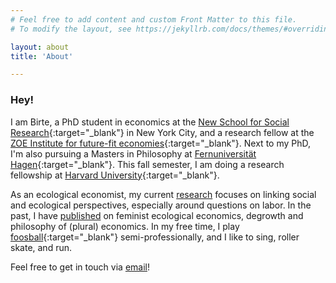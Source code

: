 ```yaml
---
# Feel free to add content and custom Front Matter to this file.
# To modify the layout, see https://jekyllrb.com/docs/themes/#overriding-theme-defaults

layout: about
title: 'About'

---
```


### Hey!

I am Birte, a PhD student in economics at the [New School for Social Research](https://www.newschool.edu/nssr/){:target="_blank"} in New York City, and a research fellow at the [ZOE Institute for future-fit economies](https://zoe-institut.de/en/startpage/){:target="_blank"}. Next to my PhD, I'm also pursuing a Masters in Philosophy at [Fernuniversität Hagen](https://www.fernuni-hagen.de/KSW/portale/maphil/){:target="_blank"}. This fall semester, I am doing a research fellowship at [Harvard University](https://gsas.harvard.edu){:target="_blank"}.

As an ecological economist, my current [research](02_research.markdown) focuses on linking social and ecological perspectives, especially around questions on labor. In the past, I have [published](/03_publications.markdown) on feminist ecological economics, degrowth and philosophy of (plural) economics. In my free time, I play [foosball](https://www.youtube.com/watch?v=Et2e1_NCzwA){:target="_blank"} semi-professionally, and I like to sing, roller skate, and run.

Feel free to get in touch via [email](mailto:birte@strunk-mg.de)!
